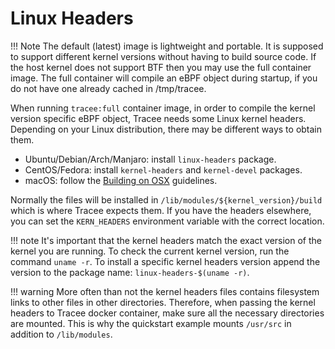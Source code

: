 # Linux Headers

!!! Note
    The default (latest) image is lightweight and portable. It is supposed to
    support different kernel versions without having to build source code. If
    the host kernel does not support BTF then you may use the full container
    image. The full container will compile an eBPF object during startup, if you
    do not have one already cached in /tmp/tracee.

When running `tracee:full` container image, in order to compile the kernel
version specific eBPF object, Tracee needs some Linux kernel headers. Depending
on your Linux distribution, there may be different ways to obtain them.  

- Ubuntu/Debian/Arch/Manjaro: install `linux-headers` package.
- CentOS/Fedora: install `kernel-headers` and `kernel-devel` packages.
- macOS: follow the [Building on OSX](../building/macosx.md) guidelines.

Normally the files will be installed in `/lib/modules/${kernel_version}/build`
which is where Tracee expects them. If you have the headers elsewhere, you can
set the `KERN_HEADERS` environment variable with the correct location.

!!! note
    It's important that the kernel headers match the exact version of the kernel
    you are running. To check the current kernel version, run the command
    `uname -r`. To install a specific kernel headers version append the version
    to the package name: `linux-headers-$(uname -r)`.

!!! warning
    More often than not the kernel headers files contains filesystem links to
    other files in other directories. Therefore, when passing the kernel headers
    to Tracee docker container, make sure all the necessary directories are
    mounted. This is why the quickstart example mounts `/usr/src` in addition
    to `/lib/modules`.
